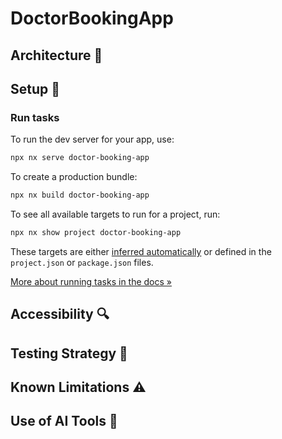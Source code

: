 # DoctorBookingApp

## Architecture 🧱

## Setup 🚀
### Run tasks

To run the dev server for your app, use:

```sh
npx nx serve doctor-booking-app
```

To create a production bundle:

```sh
npx nx build doctor-booking-app
```

To see all available targets to run for a project, run:

```sh
npx nx show project doctor-booking-app
```

These targets are either [inferred automatically](https://nx.dev/concepts/inferred-tasks?utm_source=nx_project&utm_medium=readme&utm_campaign=nx_projects) or defined in the `project.json` or `package.json` files.

[More about running tasks in the docs &raquo;](https://nx.dev/features/run-tasks?utm_source=nx_project&utm_medium=readme&utm_campaign=nx_projects)

## Accessibility 🔍

## Testing Strategy 🧪

## Known Limitations ⚠️ 

## Use of AI Tools 🤖
